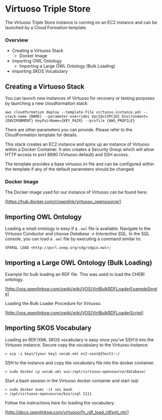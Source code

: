 # Virtuoso Triple Store

The Virtuoso Triple Store instance is running on an EC2 instance and can be launched by a Cloud Formation template.


### Overview

- Creating a Virtuoso Stack
    - Docker Image
- Importing OWL Ontology
    - Importing a Large OWL Ontology (Bulk Loading)
- Importing SKOS Vocabulary

## Creating a Virtuoso Stack

You can launch new instances of Virtuoso for recovery or testing purposes by launching a new cloudformation stack:

```
aws cloudformation deploy --template-file virtuoso-instance.yml --stack-name {NAME} --parameter-overrides VpcId={VPCID} Environment={ENVIRONMENT} KeyPairName={KEY_PAIR} --profile {AWS_PROFILE}
```

There are other parameters you can provide. Please refer to the CloudFormation template for details.

This stack creates an EC2 instance and spins up an instance of Virtuoso within a Docker Container. It also creates a Security Group which will allow HTTP access to port 8890 (Virtuoso default) and SSH access.

The template provides a base virtuoso.ini file and can be configured within the template if any of the default parameters should be changed.

### Docker Image

The Docker image used for our instance of Virtuoso can be found here:

[https://hub.docker.com/r/openlink/virtuoso_opensource/]

## Importing OWL Ontology

Loading a small ontology is easy if a `.owl` file is available. Navigate to the Virtuoso Conductor and choose _Database -> Interactive SQL_. In the SQL console, you can load a `.owl` file by executing a command similar to:

```
SPARQL LOAD <http://purl.unep.org/sdg/sdgio.owl>;
```

## Importing a Large OWL Ontology (Bulk Loading)

Example for bulk loading an RDF file. This was used to load the CHEBI ontology.

[http://vos.openlinksw.com/owiki/wiki/VOS/VirtBulkRDFLoaderExampleSingle]

Loading the Bulk Loader Procedure for Virtuoso.

[http://vos.openlinksw.com/owiki/wiki/VOS/VirtBulkRDFLoaderScript]

## Importing SKOS Vocabulary

Loading an RDF/XML SKOS vocabulary is easy once you've SSH'd into the Virtuoso instance. Secure copy the vocabulary to the Virtuoso instance:

```
> scp -i keys/{your key} vocab.xml ec2-user@{host}:~/
```
SSH to the instance and copy the vocabulary file into the docker container.

```
> sudo docker cp vocab.xml vos:/opt/virtuoso-opensource/database/
```

Start a bash session in the Virtuoso docker container and start isql:

```
> sudo docker exec -it vos bash
> /opt/virtuoso-opensource/bin/isql 1111
```

Follow the instructions here for loading the vocabulary:

[http://docs.openlinksw.com/virtuoso/fn_rdf_load_rdfxml_mt/]

